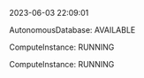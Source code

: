 2023-06-03 22:09:01

AutonomousDatabase: AVAILABLE

ComputeInstance: RUNNING

ComputeInstance: RUNNING